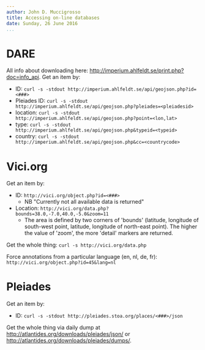 ```yaml
---
author: John D. Muccigrosso
title: Accessing on-line databases
date: Sunday, 26 June 2016
...
```


# DARE

All info about downloading here: <http://imperium.ahlfeldt.se/print.php?doc=info_api>. Get an item by:

- ID: `curl -s -stdout http://imperium.ahlfeldt.se/api/geojson.php?id=<###>`
- Pleiades ID: `curl -s -stdout http://imperium.ahlfeldt.se/api/geojson.php?pleiades=<pleiadesid>`
- location: `curl -s -stdout http://imperium.ahlfeldt.se/api/geojson.php?point=<lon,lat>`
- type: `curl -s -stdout http://imperium.ahlfeldt.se/api/geojson.php&typeid=<typeid>`
- country: `curl -s -stdout http://imperium.ahlfeldt.se/api/geojson.php&cc=<countrycode>`

# Vici.org

Get an item by:

- ID: `http://vici.org/object.php?id=<###>`
	- NB "Currently not all available data is returned"
- Location: `http://vici.org/data.php?bounds=38.0,-7.0,40.0,-5.0&zoom=11`
	- The area is defined by two corners of 'bounds' (latitude, longitude of south-west point, latitude, longitude of north-east point). The higher the value of 'zoom', the more 'detail' markers are returned.

Get the whole thing: `curl -s http://vici.org/data.php`

Force annotations from a particular language (en, nl, de, fr): `http://vici.org/object.php?id=45&lang=nl` 

# Pleiades

Get an item by:

- ID: `curl -s -stdout http://pleiades.stoa.org/places/<###>/json`

Get the whole thing via daily dump at <http://atlantides.org/downloads/pleiades/json/> or <http://atlantides.org/downloads/pleiades/dumps/>.